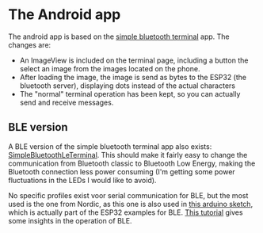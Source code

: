 # The Android app

The android app is based on the [simple bluetooth terminal](https://github.com/kai-morich/SimpleBluetoothTerminal) app. The changes are:

- An ImageView is included on the terminal page, including a button the select an image from the images located on the phone.
- After loading the image, the image is send as bytes to the ESP32 (the bluetooth server), displaying dots instead of the actual characters
- The "normal" terminal operation has been kept, so you can actually send and receive messages.

## BLE version

A BLE version of the simple bluetooth terminal app also exists: [SimpleBluetoothLeTerminal](https://github.com/kai-morich/SimpleBluetoothLeTerminal). This should make it fairly easy to change the communication from Bluetooth classic to Bluetooth Low Energy, making the Bluetooth connection less power consuming (I'm getting some power fluctuations in the LEDs I would like to avoid).

No specific profiles exist voor serial communication for BLE, but the most used is the one from Nordic, as this one is also used in [this arduino sketch](https://github.com/espressif/arduino-esp32/blob/master/libraries/BLE/examples/BLE_uart/BLE_uart.ino), which is actually part of the ESP32 examples for BLE. [This tutorial](https://randomnerdtutorials.com/esp32-bluetooth-low-energy-ble-arduino-ide/) gives some insights in the operation of BLE.
